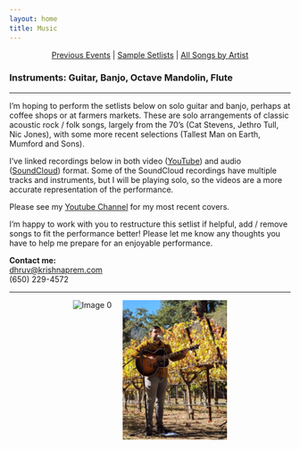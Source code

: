 ```yaml
---
layout: home
title: Music
---
```


<div style="text-align:center;">
  <a href="/pages/events.html">Previous Events</a> |
  <a href="/pages/setlists.html">Sample Setlists</a> |
  <a href="/pages/songs_by_artist.html">All Songs by Artist</a>
</div>

### Instruments: Guitar, Banjo, Octave Mandolin, Flute

---

I’m hoping to perform the setlists below on solo guitar and banjo, perhaps at coffee shops or at farmers markets. These are solo arrangements of classic acoustic rock / folk songs, largely from the 70’s (Cat Stevens, Jethro Tull, Nic Jones), with some more recent selections (Tallest Man on Earth, Mumford and Sons).

I’ve linked recordings below in both video ([YouTube](https://www.youtube.com/channel/UCa_LjjQKzbIQUqj-WOH1m7Q)) and audio ([SoundCloud](https://soundcloud.com/dhruv-rajan)) format. Some of the SoundCloud recordings have multiple tracks and instruments, but I will be playing solo, so the videos are a more accurate representation of the performance.

Please see my [Youtube Channel](https://www.youtube.com/channel/UCa_LjjQKzbIQUqj-WOH1m7Q) for my most recent covers.

I’m happy to work with you to restructure this setlist if helpful, add / remove songs to fit the performance better! Please let me know any thoughts you have to help me prepare for an enjoyable performance.

**Contact me:**  
[dhruv@krishnaprem.com](mailto:dhruv@krishnaprem.com)  
(650) 229-4572

---

<div style="display: flex; justify-content: center; gap: 20px;">
  <img src="/images/IMG_0461.jpg" alt="Image 0" style="height: 250px; float: left;">
  <img src="/images/winery.jpg" alt="Image 1" style="height: 250px; float: right;">
</div>
